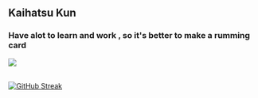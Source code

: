 ## Kaihatsu Kun 
### Have alot to learn and work , so it's better to make a rumming card 
<img src="https://file.io/JRXerDhhmfw8">
<br></br>

[![GitHub Streak](http://github-readme-streak-stats.herokuapp.com?user=ka1hatsu&theme=transparent&hide_border=true&border_radius=4.4&date_format=j%2Fn%5B%2FY%5D&card_width=449)](https://git.io/streak-stats)


 
